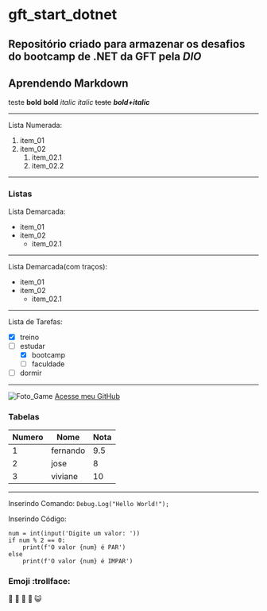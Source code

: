 # gft_start_dotnet
Repositório criado para armazenar os desafios do **bootcamp de .NET** da GFT pela *DIO*
---
## Aprendendo Markdown
teste
__bold__
**bold**
*italic*
_italic_
~~teste~~
__*bold+italic*__
***
Lista Numerada:
1. item_01
2. item_02
   1. item_02.1 
   2. item_02.2
***
### Listas
Lista Demarcada:
* item_01
* item_02
   * item_02.1
---
Lista Demarcada(com traços):
- item_01
- item_02
   - item_02.1
---
Lista de Tarefas:
- [X] treino
- [ ] estudar
   - [X] bootcamp
   - [ ] faculdade
- [ ] dormir
***

![Foto_Game](https://user-images.githubusercontent.com/93844918/153694973-7e70912a-726c-49c5-9c87-d26d4e5034c6.jpg)
[Acesse meu GitHub](https://github.com/FernandoBMSouza)

### Tabelas

Numero | Nome | Nota
---|---|---|
1 | fernando | 9.5
2 | jose | 8
3 | viviane | 10
***
Inserindo Comando: `Debug.Log("Hello World!");`

Inserindo Código:
```
num = int(input('Digite um valor: '))
if num % 2 == 0:
    print(f'O valor {num} é PAR')
else
    print(f'O valor {num} é IMPAR')
```

### Emoji :trollface:
🐒 🤠 🐝 👻 😺 
